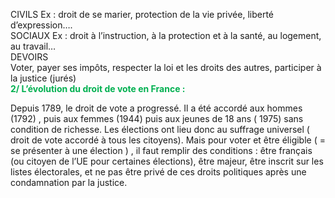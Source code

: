 CIVILS Ex : droit de se marier, protection de la vie privée, liberté d’expression….  
SOCIAUX Ex : droit à l’instruction, à la protection et à la santé, au logement, au travail…  
DEVOIRS  
Voter, payer ses impôts, respecter la loi et les droits des autres, participer à la justice (jurés)  
**<span style="color:#00b050">2/ L’évolution du droit de vote en France :</span>**  

Depuis 1789, le droit de vote a progressé. Il a été accordé aux hommes (1792) , puis aux femmes (1944) puis aux jeunes de 18 ans ( 1975) sans condition de richesse. Les élections ont lieu donc au suffrage universel ( droit de vote accordé à tous les citoyens). Mais pour voter et être éligible ( = se présenter à une élection ) , il faut remplir des conditions : être français (ou citoyen de l’UE pour certaines élections), être majeur, être inscrit sur les listes électorales, et ne pas être privé de ces droits politiques après une condamnation par la justice.